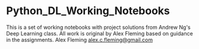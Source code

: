 # Python_DL_Working_Notebooks

This is a set of working notebooks with project solutions from Andrew Ng's Deep Learning class. All work is original by Alex Fleming based on guidance in the assignments.
Alex Fleming
alex.c.fleming@gmail.com
